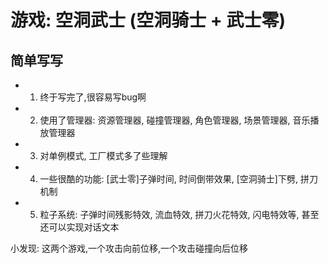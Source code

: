 # 游戏: 空洞武士  (空洞骑士 + 武士零)

## 简单写写
- 1. 终于写完了,很容易写bug啊
- 2. 使用了管理器: 资源管理器, 碰撞管理器, 角色管理器, 场景管理器, 音乐播放管理器
- 3. 对单例模式, 工厂模式多了些理解
- 4. 一些很酷的功能: [武士零]子弹时间, 时间倒带效果,  [空洞骑士]下劈, 拼刀机制 
- 5. 粒子系统: 子弹时间残影特效, 流血特效, 拼刀火花特效, 闪电特效等, 甚至还可以实现对话文本

小发现: 这两个游戏,一个攻击向前位移,一个攻击碰撞向后位移